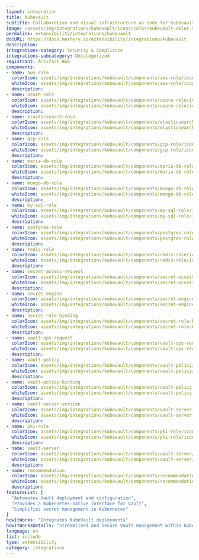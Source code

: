 ```yaml
---
layout: integration
title: Kubevault
subtitle: Collaborative and visual infrastructure as code for Kubevault
image: /assets/img/integrations/kubevault/icons/color/kubevault-color.svg
permalink: extensibility/integrations/kubevault
docURL: https://docs.meshery.io/extensibility/integrations/kubevault
description: 
integrations-category: Security & Compliance
integrations-subcategory: Uncategorized
registrant: Artifact Hub
components: 
- name: aws-role
  colorIcon: assets/img/integrations/kubevault/components/aws-role/icons/color/aws-role-color.svg
  whiteIcon: assets/img/integrations/kubevault/components/aws-role/icons/white/aws-role-white.svg
  description: 
- name: azure-role
  colorIcon: assets/img/integrations/kubevault/components/azure-role/icons/color/azure-role-color.svg
  whiteIcon: assets/img/integrations/kubevault/components/azure-role/icons/white/azure-role-white.svg
  description: 
- name: elasticsearch-role
  colorIcon: assets/img/integrations/kubevault/components/elasticsearch-role/icons/color/elasticsearch-role-color.svg
  whiteIcon: assets/img/integrations/kubevault/components/elasticsearch-role/icons/white/elasticsearch-role-white.svg
  description: 
- name: gcp-role
  colorIcon: assets/img/integrations/kubevault/components/gcp-role/icons/color/gcp-role-color.svg
  whiteIcon: assets/img/integrations/kubevault/components/gcp-role/icons/white/gcp-role-white.svg
  description: 
- name: maria-db-role
  colorIcon: assets/img/integrations/kubevault/components/maria-db-role/icons/color/maria-db-role-color.svg
  whiteIcon: assets/img/integrations/kubevault/components/maria-db-role/icons/white/maria-db-role-white.svg
  description: 
- name: mongo-db-role
  colorIcon: assets/img/integrations/kubevault/components/mongo-db-role/icons/color/mongo-db-role-color.svg
  whiteIcon: assets/img/integrations/kubevault/components/mongo-db-role/icons/white/mongo-db-role-white.svg
  description: 
- name: my-sql-role
  colorIcon: assets/img/integrations/kubevault/components/my-sql-role/icons/color/my-sql-role-color.svg
  whiteIcon: assets/img/integrations/kubevault/components/my-sql-role/icons/white/my-sql-role-white.svg
  description: 
- name: postgres-role
  colorIcon: assets/img/integrations/kubevault/components/postgres-role/icons/color/postgres-role-color.svg
  whiteIcon: assets/img/integrations/kubevault/components/postgres-role/icons/white/postgres-role-white.svg
  description: 
- name: redis-role
  colorIcon: assets/img/integrations/kubevault/components/redis-role/icons/color/redis-role-color.svg
  whiteIcon: assets/img/integrations/kubevault/components/redis-role/icons/white/redis-role-white.svg
  description: 
- name: secret-access-request
  colorIcon: assets/img/integrations/kubevault/components/secret-access-request/icons/color/secret-access-request-color.svg
  whiteIcon: assets/img/integrations/kubevault/components/secret-access-request/icons/white/secret-access-request-white.svg
  description: 
- name: secret-engine
  colorIcon: assets/img/integrations/kubevault/components/secret-engine/icons/color/secret-engine-color.svg
  whiteIcon: assets/img/integrations/kubevault/components/secret-engine/icons/white/secret-engine-white.svg
  description: 
- name: secret-role-binding
  colorIcon: assets/img/integrations/kubevault/components/secret-role-binding/icons/color/secret-role-binding-color.svg
  whiteIcon: assets/img/integrations/kubevault/components/secret-role-binding/icons/white/secret-role-binding-white.svg
  description: 
- name: vault-ops-request
  colorIcon: assets/img/integrations/kubevault/components/vault-ops-request/icons/color/vault-ops-request-color.svg
  whiteIcon: assets/img/integrations/kubevault/components/vault-ops-request/icons/white/vault-ops-request-white.svg
  description: 
- name: vault-policy
  colorIcon: assets/img/integrations/kubevault/components/vault-policy/icons/color/vault-policy-color.svg
  whiteIcon: assets/img/integrations/kubevault/components/vault-policy/icons/white/vault-policy-white.svg
  description: 
- name: vault-policy-binding
  colorIcon: assets/img/integrations/kubevault/components/vault-policy-binding/icons/color/vault-policy-binding-color.svg
  whiteIcon: assets/img/integrations/kubevault/components/vault-policy-binding/icons/white/vault-policy-binding-white.svg
  description: 
- name: vault-server-version
  colorIcon: assets/img/integrations/kubevault/components/vault-server-version/icons/color/vault-server-version-color.svg
  whiteIcon: assets/img/integrations/kubevault/components/vault-server-version/icons/white/vault-server-version-white.svg
  description: 
- name: pki-role
  colorIcon: assets/img/integrations/kubevault/components/pki-role/icons/color/pki-role-color.svg
  whiteIcon: assets/img/integrations/kubevault/components/pki-role/icons/white/pki-role-white.svg
  description: 
- name: vault-server
  colorIcon: assets/img/integrations/kubevault/components/vault-server/icons/color/vault-server-color.svg
  whiteIcon: assets/img/integrations/kubevault/components/vault-server/icons/white/vault-server-white.svg
  description: 
- name: recommendation
  colorIcon: assets/img/integrations/kubevault/components/recommendation/icons/color/recommendation-color.svg
  whiteIcon: assets/img/integrations/kubevault/components/recommendation/icons/white/recommendation-white.svg
  description: 
featureList: [
  "Automates Vault deployment and configuration",
  "Provides a Kubernetes-native interface for Vault",
  "Simplifies secret management in Kubernetes"
]
howItWorks: "Integrates KubeVault deployments"
howItWorksDetails: "Streamlined and secure Vault management within Kubernetes"
language: en
list: include
type: extensibility
category: integrations
---
```

